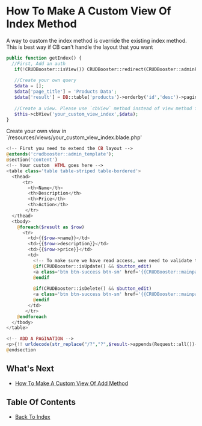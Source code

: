 # How To Make A Custom View Of Index Method

A way to custom the index method is override the existing index method. This is best way if CB can't handle the layout that you want

```php
public function getIndex() {
  //First, Add an auth
   if(!CRUDBooster::isView()) CRUDBooster::redirect(CRUDBooster::adminPath(),trans('crudbooster.denied_access'));
   
   //Create your own query 
   $data = [];
   $data['page_title'] = 'Products Data';
   $data['result'] = DB::table('products')->orderby('id','desc')->paginate(10);
    
   //Create a view. Please use `cbView` method instead of view method from laravel.
   $this->cbView('your_custom_view_index',$data);
}
```

Create your own view in `/resources/views/your_custom_view_index.blade.php'
```php
<!-- First you need to extend the CB layout -->
@extends('crudbooster::admin_template');
@section('content')
<!-- Your custom  HTML goes here -->
<table class='table table-striped table-bordered'>
  <thead>
      <tr>
        <th>Name</th>
        <th>Description</th>
        <th>Price</th>
        <th>Action</th>
       </tr>
  </thead>
  <tbody>
    @foreach($result as $row)
      <tr>
        <td>{{$row->name}}</td>
        <td>{{$row->description}}</td>
        <td>{{$row->price}}</td>
        <td>
          <!-- To make sure we have read access, wee need to validate the privilege -->
          @if(CRUDBooster::isUpdate() && $button_edit)
          <a class='btn btn-success btn-sm' href='{{CRUDBooster::mainpath("edit/$row->id")}}'>Edit</a>
          @endif
          
          @if(CRUDBooster::isDelete() && $button_edit)
          <a class='btn btn-success btn-sm' href='{{CRUDBooster::mainpath("delete/$row->id")}}'>Delete</a>
          @endif
        </td>
       </tr>
    @endforeach
  </tbody>
</table>

<!-- ADD A PAGINATION -->
<p>{!! urldecode(str_replace("/?","?",$result->appends(Request::all())->render())) !!}</p>
@endsection
```

## What's Next
- [How To Make A Custom View Of Add Method](./how-custom-view-add.md)

## Table Of Contents
- [Back To Index](./index.md)